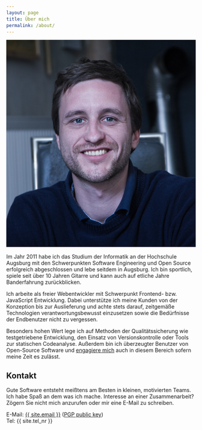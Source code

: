 ```yaml
---
layout: page
title: Über mich
permalink: /about/
---
```

<div style="text-align:center;">
    <img src="/images/me_color.jpg" class="selfie-about">
</div>

Im Jahr 2011 habe ich das Studium der Informatik an der Hochschule Augsburg mit den Schwerpunkten Software Engineering und Open Source erfolgreich abgeschlossen und lebe seitdem in Augsburg. Ich bin sportlich, spiele seit über 10 Jahren Gitarre und kann auch auf etliche Jahre Banderfahrung zurückblicken.

Ich arbeite als freier Webentwickler mit Schwerpunkt Frontend- bzw. JavaScript Entwicklung. Dabei unterstütze ich meine Kunden von der Konzeption bis zur Auslieferung und achte stets darauf, zeitgemäße Technologien verantwortungsbewusst einzusetzen sowie die Bedürfnisse der Endbenutzer nicht zu vergessen.

Besonders hohen Wert lege ich auf Methoden der Qualitätssicherung wie testgetriebene Entwicklung, den Einsatz von Versionskontrolle oder Tools zur statischen Codeanalyse. Außerdem bin ich überzeugter Benutzer von Open-Source Software und <a target="_blank" href="https://github.com/mwager">engagiere mich</a> auch in diesem Bereich sofern meine Zeit es zulässt.


## Kontakt ##

Gute Software entsteht meißtens am Besten in kleinen, motivierten Teams. Ich habe Spaß an dem was ich mache. Interesse an einer Zusammenarbeit? Zögern Sie nicht mich anzurufen oder mir eine E-Mail zu schreiben.

E-Mail: <a href="mailto:{{ site.email }}">{{ site.email }}</a> (<a href="site.url/mwager.asc">PGP public key</a>)<br/>
Tel: {{ site.tel_nr }}
